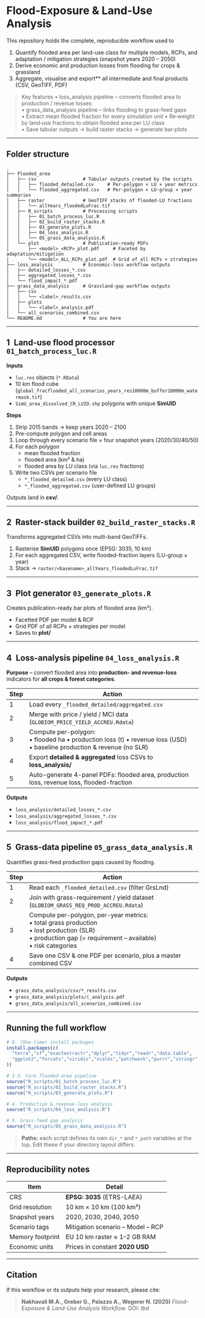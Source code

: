 # Flood-Exposure & Land-Use Analysis

This repository holds the complete, reproducible workflow used to 

1. Quantify flooded area per land-use class for multiple models, RCPs, and adaptation / mitigation strategies (snapshot years 2020 – 2050)  
2. Derive economic and production losses from flooding for crops & grassland  
3. Aggregate, visualise and export** all intermediate and final products (CSV, GeoTIFF, PDF)

> Key features
> • loss_analysis pipeline – converts flooded area to production / revenue losses  
> • grass_data_analysis pipeline – links flooding to grass-feed gaps  
> • Extract mean flooded fraction for every simulation unit 
> • Re‑weight by land‑use fractions to obtain flooded area per LU class  
> • Save tabular outputs → build raster stacks → generate bar‑plots  
---

## Folder structure

```text
.
├── Flooded_area
│   ├── csv                 # Tabular outputs created by the scripts
│   │   ├── flooded_detailed.csv     # Per-polygon × LU × year metrics
│   │   └── flooded_aggregated.csv   # Per-polygon × LU-group × year summaries
│   ├── raster              # GeoTIFF stacks of flooded-LU fractions
│   │   └── allYears_floodedLuFrac.tif
│   ├── R_scripts           # Processing scripts
│   │   ├── 01_batch_process_luc.R
│   │   ├── 02_build_raster_stacks.R
│   │   ├── 03_generate_plots.R
│   │   ├── 04_loss_analysis.R
│   │   └── 05_grass_data_analysis.R
│   └── plot                # Publication-ready PDFs
│       ├── <model>_<RCP>_plot.pdf     # Faceted by adaptation/mitigation
│       └── <model>_ALL_RCPs_plot.pdf  # Grid of all RCPs × strategies
├── loss_analysis           # Economic-loss workflow outputs
│   ├── detailed_losses_*.csv
│   ├── aggregated_losses_*.csv
│   └── flood_impact_*.pdf
├── grass_data_analysis     # Grassland-gap workflow outputs
│   ├── csv
│   │   └── <label>_results.csv
│   ├── plots
│   │   └── <label>_analysis.pdf
│   └── all_scenarios_combined.csv
└── README.md               # You are here

````

---

## 1 Land-use flood processor `01_batch_process_luc.R`

**Inputs**

* `luc.res` objects (`*.RData`)  
* 10 km flood cube (`global_fracflooded_all_scenarios_years_res10000m_buffer10000m_watermask.tif`)  
* `SimU_area_dissolved_CR_LUID.shp` polygons with unique **SimUID**

**Steps**

1. Strip 2015 bands → keep years 2020 – 2100  
2. Pre-compute polygon and cell areas  
3. Loop through every scenario file × four snapshot years (2020/30/40/50)  
4. For each polygon  
   * mean flooded fraction  
   * flooded area (km² & ha)  
   * flooded area by LU class (via `luc.res` fractions)  
5. Write two CSVs per scenario file  
   * `*_flooded_detailed.csv` (every LU class)  
   * `*_flooded_aggregated.csv` (user-defined LU groups)

Outputs land in **csv/**.

---

## 2 Raster-stack builder `02_build_raster_stacks.R`

Transforms aggregated CSVs into multi-band GeoTIFFs.

1. Rasterise **SimUID** polygons once (EPSG: 3035, 10 km)  
2. For each aggregated CSV, write flooded-fraction layers (LU-group × year)  
3. Stack → `raster/<basename>_allYears_floodedLuFrac.tif`

---

## 3 Plot generator `03_generate_plots.R`

Creates publication-ready bar plots of flooded area (km²).

* Facetted PDF per model & RCP  
* Grid PDF of all RCPs × strategies per model  
* Saves to **plot/**

---

## 4 Loss-analysis pipeline `04_loss_analysis.R`

**Purpose** – convert flooded area into **production- and revenue-loss** indicators for **all crops & forest categories**.

| Step | Action |
|------|--------|
| 1 | Load every `_flooded_detailed/aggregated.csv` |
| 2 | Merge with price / yield / MCI data (`GLOBIOM_PRICE_YIELD_ACCREU.Rdata`) |
| 3 | Compute per-polygon: <br>• flooded ha • production loss (t) • revenue loss (USD) <br>• baseline production & revenue (no SLR) |
| 4 | Export **detailed & aggregated** loss CSVs to **loss_analysis/** |
| 5 | Auto-generate 4-panel PDFs: flooded area, production loss, revenue loss, flooded-fraction |

**Outputs**

* `loss_analysis/detailed_losses_*.csv`  
* `loss_analysis/aggregated_losses_*.csv`  
* `loss_analysis/flood_impact_*.pdf`

---

## 5 Grass-data pipeline `05_grass_data_analysis.R`

Quantifies grass-feed production gaps caused by flooding.

| Step | Action |
|------|--------|
| 1 | Read each `_flooded_detailed.csv` (filter GrsLnd) |
| 2 | Join with grass-requirement / yield dataset (`GLOBIOM_GRASS_REQ_PROD_ACCREU.Rdata`) |
| 3 | Compute per-polygon, per-year metrics: <br>• total grass production <br>• lost production (SLR) <br>• production gap (= requirement – available) <br>• risk categories |
| 4 | Save one CSV & one PDF per scenario, plus a master combined CSV |

**Outputs**

* `grass_data_analysis/csv/*_results.csv`  
* `grass_data_analysis/plots/(_analysis.pdf`  
* `grass_data_analysis/all_scenarios_combined.csv`

---

## Running the full workflow

```r
# 0. (One-time) install packages
install.packages(c(
  "terra","sf","exactextractr","dplyr","tidyr","readr","data.table",
  "ggplot2","forcats","viridis","scales","patchwork","purrr","stringr"
))

# 1-3. Core flooded-area pipeline
source("R_scripts/01_batch_process_luc.R")
source("R_scripts/02_build_raster_stacks.R")
source("R_scripts/03_generate_plots.R")

# 4. Production & revenue-loss analysis
source("R_scripts/04_loss_analysis.R")

# 5. Grass-feed gap analysis
source("R_scripts/05_grass_data_analysis.R")
````

> **Paths:** each script defines its own `dir_*` and `*_path` variables at the top.
> Edit these if your directory layout differs.

---

## Reproducibility notes

| Item             | Detail                            |
| ---------------- | --------------------------------- |
| CRS              | **EPSG: 3035** (ETRS-LAEA)        |
| Grid resolution  | 10 km × 10 km (100 km²)           |
| Snapshot years   | 2020, 2030, 2040, 2050            |
| Scenario tags    | Mitigation scenario – Model – RCP |
| Memory footprint | EU 10 km raster ≈ 1–2 GB RAM      |
| Economic units   | Prices in constant **2020 USD**   |

---

## Citation

If this workflow or its outputs help your research, please cite:

> **Nakhavali M.A., Greber G., Palazzo A., Wogerer N. (2025)**
> *Flood-Exposure & Land-Use Analysis Workflow*.
> DOI: *tbd*

```
```
